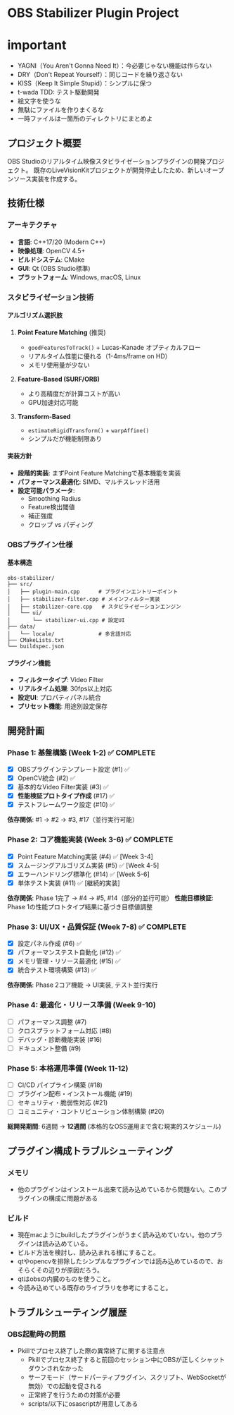# OBS Stabilizer Plugin Project

# important
- YAGNI（You Aren't Gonna Need It）：今必要じゃない機能は作らない
- DRY（Don't Repeat Yourself）：同じコードを繰り返さない
- KISS（Keep It Simple Stupid）：シンプルに保つ
- t-wada TDD: テスト駆動開発
- 絵文字を使うな
- 無駄にファイルを作りまくるな
- 一時ファイルは一箇所のディレクトリにまとめよ

## プロジェクト概要

OBS Studioのリアルタイム映像スタビライゼーションプラグインの開発プロジェクト。
既存のLiveVisionKitプロジェクトが開発停止したため、新しいオープンソース実装を作成する。

## 技術仕様

### アーキテクチャ
- **言語**: C++17/20 (Modern C++)
- **映像処理**: OpenCV 4.5+
- **ビルドシステム**: CMake
- **GUI**: Qt (OBS Studio標準)
- **プラットフォーム**: Windows, macOS, Linux

### スタビライゼーション技術

#### アルゴリズム選択肢
1. **Point Feature Matching** (推奨)
   - `goodFeaturesToTrack()` + Lucas-Kanade オプティカルフロー
   - リアルタイム性能に優れる（1-4ms/frame on HD）
   - メモリ使用量が少ない

2. **Feature-Based (SURF/ORB)**
   - より高精度だが計算コストが高い
   - GPU加速対応可能

3. **Transform-Based**
   - `estimateRigidTransform()` + `warpAffine()`
   - シンプルだが機能制限あり

#### 実装方針
- **段階的実装**: まずPoint Feature Matchingで基本機能を実装
- **パフォーマンス最適化**: SIMD、マルチスレッド活用
- **設定可能パラメータ**: 
  - Smoothing Radius
  - Feature検出閾値
  - 補正強度
  - クロップ vs パディング

### OBSプラグイン仕様

#### 基本構造
```
obs-stabilizer/
├── src/
│   ├── plugin-main.cpp      # プラグインエントリーポイント
│   ├── stabilizer-filter.cpp # メインフィルター実装
│   ├── stabilizer-core.cpp   # スタビライゼーションエンジン
│   └── ui/
│       └── stabilizer-ui.cpp # 設定UI
├── data/
│   └── locale/              # 多言語対応
├── CMakeLists.txt
└── buildspec.json
```

#### プラグイン機能
- **フィルタータイプ**: Video Filter
- **リアルタイム処理**: 30fps以上対応
- **設定UI**: プロパティパネル統合
- **プリセット機能**: 用途別設定保存

## 開発計画

### Phase 1: 基盤構築 (Week 1-2) ✅ **COMPLETE**
- [x] OBSプラグインテンプレート設定 (#1) ✅
- [x] OpenCV統合 (#2) ✅
- [x] 基本的なVideo Filter実装 (#3) ✅
- [x] **性能検証プロトタイプ作成** (#17) ✅
- [x] テストフレームワーク設定 (#10) ✅

**依存関係**: #1 → #2 → #3, #17（並行実行可能）

### Phase 2: コア機能実装 (Week 3-6) ✅ **COMPLETE**
- [x] Point Feature Matching実装 (#4) ✅ [Week 3-4]
- [x] スムージングアルゴリズム実装 (#5) ✅ [Week 4-5]
- [x] エラーハンドリング標準化 (#14) ✅ [Week 5-6]
- [x] 単体テスト実装 (#11) ✅ [継続的実装]

**依存関係**: Phase 1完了 → #4 → #5, #14（部分的並行可能）
**性能目標検証**: Phase 1の性能プロトタイプ結果に基づき目標値調整

### Phase 3: UI/UX・品質保証 (Week 7-8) ✅ **COMPLETE**
- [x] 設定パネル作成 (#6) ✅
- [x] パフォーマンステスト自動化 (#12) ✅
- [x] メモリ管理・リソース最適化 (#15) ✅
- [x] 統合テスト環境構築 (#13) ✅

**依存関係**: Phase 2コア機能 → UI実装, テスト並行実行

### Phase 4: 最適化・リリース準備 (Week 9-10)
- [ ] パフォーマンス調整 (#7)
- [ ] クロスプラットフォーム対応 (#8)
- [ ] デバッグ・診断機能実装 (#16)
- [ ] ドキュメント整備 (#9)

### Phase 5: 本格運用準備 (Week 11-12)
- [ ] CI/CD パイプライン構築 (#18)
- [ ] プラグイン配布・インストール機能 (#19)
- [ ] セキュリティ・脆弱性対応 (#21)
- [ ] コミュニティ・コントリビューション体制構築 (#20)

**総開発期間**: 6週間 → **12週間** (本格的なOSS運用まで含む現実的スケジュール)

## プラグイン構成トラブルシューティング

### メモリ
- 他のプラグインはインストール出来て読み込めているから問題ない。このプラグインの構成に問題がある

### ビルド
- 現在macようにbuildしたプラグインがうまく読み込めていない。他のプラグインは読み込めている。
- ビルド方法を検討し、読み込まれる様にすること。
- qtやopencvを排除したシンプルなプラグインでは読み込めているので、おそらくその辺りが原因だろう。
- qtはobsの内臓のものを使うこと。
- 今読み込めている既存のライブラリを参考にすること。

## トラブルシューティング履歴

### OBS起動時の問題
- Pkillでプロセス終了した際の異常終了に関する注意点
  - Pkillでプロセス終了すると前回のセッション中にOBSが正しくシャットダウンされなかった
  - サーフモード（サードパーティプラグイン、スクリプト、WebSocketが無効）での起動を促される
  - 正常終了を行うための対策が必要
  - scripts/以下にosascriptが用意してある